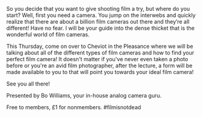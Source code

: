 So you decide that you want to give shooting film a try, but where do you start?
Well, first you need a camera. You jump on the interwebs and quickly realize
that there are about a billion film cameras out there and they’re all different!
Have no fear. I will be your guide into the dense thicket that is the wonderful
world of film cameras.

This Thursday, come on over to Cheviot in the Pleasance where we will be talking
about all of the different types of film cameras and how to find your perfect
film camera! It doesn't matter if you've never even taken a photo before or
you're an avid film photographer, after the lecture, a form will be made
available to you to that will point you towards your ideal film camera!

See you all there!

Presented by Bo Williams, your in-house analog camera guru.

Free to members, £1 for nonmembers. #filmisnotdead
